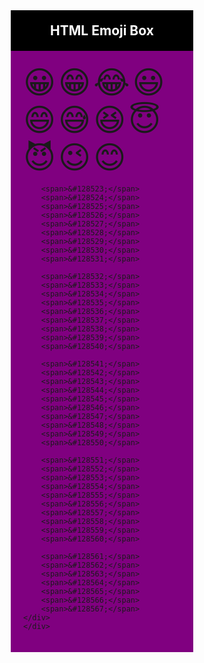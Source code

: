 <!DOCTYPE html>
<html>
<style>
.emoji_layout {
	display: flex;
    flex-wrap: wrap;
    justify-content: center;
}
.emoji_box {
	background-color: purple;
	padding: 20px;
	width: 50%;
}
h2{
	background-color: #000;
	color: #fff;
	text-align: center;
	padding: 20px;
	margin: 0;
	width: 50%;
}
span {
	font-size: 50px;
}
</style>
<body>
	<div class="emoji_layout">
	<h2>HTML Emoji Box</h2>
	<div class="emoji_box">
		<span>&#128512;</span>
		<span>&#128513;</span>
		<span>&#128514;</span>
		<span>&#128515;</span>
		<span>&#128516;</span>
		<span>&#128517;</span>
		<span>&#128518;</span>
		<span>&#128519;</span>
		<span>&#128520;</span>
		<span>&#128521;</span>
		<span>&#128522;</span>

		<span>&#128523;</span>
		<span>&#128524;</span>
		<span>&#128525;</span>
		<span>&#128526;</span>
		<span>&#128527;</span>
		<span>&#128528;</span>
		<span>&#128529;</span>
		<span>&#128530;</span>
		<span>&#128531;</span>

		<span>&#128532;</span>
		<span>&#128533;</span>
		<span>&#128534;</span>
		<span>&#128535;</span>
		<span>&#128536;</span>
		<span>&#128537;</span>
		<span>&#128538;</span>
		<span>&#128539;</span>
		<span>&#128540;</span>

		<span>&#128541;</span>
		<span>&#128542;</span>
		<span>&#128543;</span>
		<span>&#128544;</span>
		<span>&#128545;</span>
		<span>&#128546;</span>
		<span>&#128547;</span>
		<span>&#128548;</span>
		<span>&#128549;</span>
		<span>&#128550;</span>

		<span>&#128551;</span>
		<span>&#128552;</span>
		<span>&#128553;</span>
		<span>&#128554;</span>
		<span>&#128555;</span>
		<span>&#128556;</span>
		<span>&#128557;</span>
		<span>&#128558;</span>
		<span>&#128559;</span>
		<span>&#128560;</span>

		<span>&#128561;</span>
		<span>&#128562;</span>
		<span>&#128563;</span>
		<span>&#128564;</span>
		<span>&#128565;</span>
		<span>&#128566;</span>
		<span>&#128567;</span>
	</div>
	</div>
</body>
</html>
